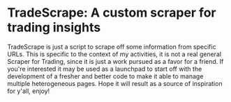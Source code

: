 # TradeScrape: A custom scraper for trading insights
TradeScrape is just a script to scrape off some information from specific URLs. This is specific to the context of my activities, it is not a real general Scraper for Trading, since it is just a work pursued as a favor for a friend. If you're interested it may be used as a launchpad to start off with the development of a fresher and better code to make it able to manage multiple heterogeneous pages.
Hope it will result as a source of inspiration for y'all, enjoy!
